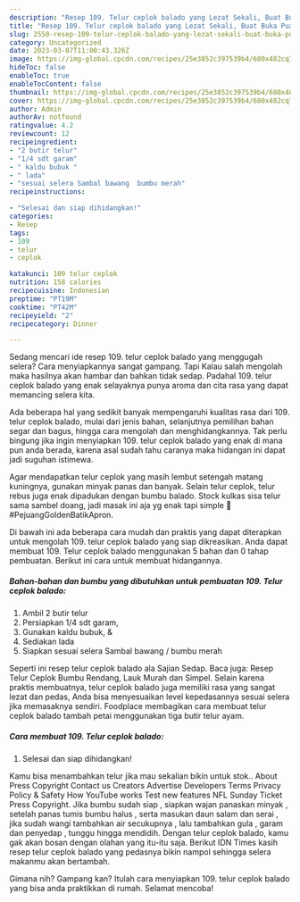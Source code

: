 ```yaml
---
description: "Resep 109. Telur ceplok balado yang Lezat Sekali, Buat Buka Puasa Sempurna"
title: "Resep 109. Telur ceplok balado yang Lezat Sekali, Buat Buka Puasa Sempurna"
slug: 2550-resep-109-telur-ceplok-balado-yang-lezat-sekali-buat-buka-puasa-sempurna
category: Uncategorized
date: 2023-03-07T11:00:43.326Z
image: https://img-global.cpcdn.com/recipes/25e3852c397539b4/680x482cq70/109-telur-ceplok-balado-foto-resep-utama.jpg
hideToc: false
enableToc: true
enableTocContent: false
thumbnail: https://img-global.cpcdn.com/recipes/25e3852c397539b4/680x482cq70/109-telur-ceplok-balado-foto-resep-utama.jpg
cover: https://img-global.cpcdn.com/recipes/25e3852c397539b4/680x482cq70/109-telur-ceplok-balado-foto-resep-utama.jpg
author: Admin
authorAv: notfound
ratingvalue: 4.2
reviewcount: 12
recipeingredient:
- "2 butir telur"
- "1/4 sdt garam"
- " kaldu bubuk "
- " lada"
- "sesuai selera Sambal bawang  bumbu merah"
recipeinstructions:

- "Selesai dan siap dihidangkan!"
categories:
- Resep
tags:
- 109
- telur
- ceplok

katakunci: 109 telur ceplok 
nutrition: 158 calories
recipecuisine: Indonesian
preptime: "PT19M"
cooktime: "PT42M"
recipeyield: "2"
recipecategory: Dinner

---
```



Sedang mencari ide resep 109. telur ceplok balado yang menggugah selera? Cara menyiapkannya sangat gampang. Tapi Kalau salah mengolah maka hasilnya akan hambar dan bahkan tidak sedap. Padahal 109. telur ceplok balado yang enak selayaknya punya aroma dan cita rasa yang dapat memancing selera kita.


Ada beberapa hal yang sedikit banyak mempengaruhi kualitas rasa dari 109. telur ceplok balado, mulai dari jenis bahan, selanjutnya pemilihan bahan segar dan bagus, hingga cara mengolah dan menghidangkannya. Tak perlu bingung jika ingin menyiapkan 109. telur ceplok balado yang enak di mana pun anda berada, karena asal sudah tahu caranya maka hidangan ini dapat jadi suguhan istimewa.

Agar mendapatkan telur ceplok yang masih lembut setengah matang kuningnya, gunakan minyak panas dan banyak. Selain telur ceplok, telur rebus juga enak dipadukan dengan bumbu balado. Stock kulkas sisa telur sama sambel doang, jadi masak ini aja yg enak tapi simple 🥹 #PejuangGoldenBatikApron.


Di bawah ini ada beberapa cara mudah dan praktis yang dapat diterapkan untuk mengolah 109. telur ceplok balado yang siap dikreasikan. Anda dapat membuat 109. Telur ceplok balado menggunakan 5 bahan dan 0 tahap pembuatan. Berikut ini cara untuk membuat hidangannya.

<!--inarticleads1-->

##### Bahan-bahan dan bumbu yang dibutuhkan untuk pembuatan 109. Telur ceplok balado:

1. Ambil 2 butir telur
1. Persiapkan 1/4 sdt garam,
1. Gunakan  kaldu bubuk, &amp;
1. Sediakan  lada
1. Siapkan sesuai selera Sambal bawang / bumbu merah


Seperti ini resep telur ceplok balado ala Sajian Sedap. Baca juga: Resep Telur Ceplok Bumbu Rendang, Lauk Murah dan Simpel. Selain karena praktis membuatnya, telur ceplok balado juga memiliki rasa yang sangat lezat dan pedas, Anda bisa menyesuaikan level kepedasannya sesuai selera jika memasaknya sendiri. Foodplace membagikan cara membuat telur ceplok balado tambah petai menggunakan tiga butir telur ayam. 

<!--inarticleads2-->

##### Cara membuat 109. Telur ceplok balado:


1. Selesai dan siap dihidangkan!

Kamu bisa menambahkan telur jika mau sekalian bikin untuk stok.. About Press Copyright Contact us Creators Advertise Developers Terms Privacy Policy &amp; Safety How YouTube works Test new features NFL Sunday Ticket Press Copyright. Jika bumbu sudah siap , siapkan wajan panaskan minyak , setelah panas tumis bumbu halus , serta masukan daun salam dan serai , jika sudah wangi tambahkan air secukupnya , lalu tambahkan gula , garam dan penyedap , tunggu hingga mendidih. Dengan telur ceplok balado, kamu gak akan bosan dengan olahan yang itu-itu saja. Berikut IDN Times kasih resep telur ceplok balado yang pedasnya bikin nampol sehingga selera makanmu akan bertambah. 

Gimana nih? Gampang kan? Itulah cara menyiapkan 109. telur ceplok balado yang bisa anda praktikkan di rumah. Selamat mencoba!
